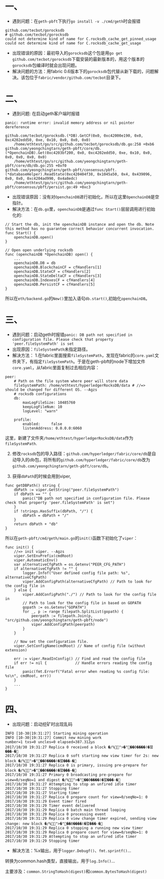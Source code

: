# 一、
* 遇到问题：在`geth-pbft`下执行`go install -v ./cmd/geth`时会报错
```
github.com/tecbot/gorocksdb
# github.com/tecbot/gorocksdb
could not determine kind of name for C.rocksdb_cache_get_pinned_usage
could not determine kind of name for C.rocksdb_cache_get_usage
```
* 出现错误的原因：最初导入的`gorocksdb`这个包是用`go get github.com/tecbot/gorocksdb`下载安装的最新版本的，用这个版本的`gorocksdb`包编译时就会出现问题。
* 解决问题的方法：用fabric 0.6版本下的`gorocksdb`包代替从新下载的，问题解决。该包位于`fabric/vendor/github.com/tecbot`目录下。
# 二、
* 遇到问题: 在启动geth客户端时报错
```
panic: runtime error: invalid memory address or nil pointer dereference

github.com/tecbot/gorocksdb.(*DB).GetCF(0x0, 0xc42000e190, 0x0, 0xc4202edd50, 0xe, 0x10, 0x0, 0x0, 0x0)
	/home/ethtest/go/src/github.com/tecbot/gorocksdb/db.go:258 +0xb6
github.com/yeongchingtarn/geth-pbft/core/db.(*OpenchainDB).Get(0xc4203bf200, 0x0, 0xc4202edd50, 0xe, 0x10, 0x0, 0x0, 0x0, 0x0, 0x0)
	/home/ethtest/go/src/github.com/yeongchingtarn/geth-pbft/core/db/db.go:255 +0xf0
github.com/yeongchingtarn/geth-pbft/consensus/pbft.(*databaseHelper).ReadState(0xc420404f38, 0x1045a50, 0x4, 0x439096, 0x0, 0x0, 0xc4204ad990, 0x4a8edc)
	/home/ethtest/go/src/github.com/yeongchingtarn/geth-pbft/consensus/pbft/persist.go:49 +0xc3
```
* 出现错误原因：没有对`OpenchainDB`进行初始化，所以在这里`OpenchainDB`是空指针。
* 解决方法：在`db.go`里，`openchainDB`是通过`func Start()`层层调用进行初始化的:
```
// Start the db, init the openchainDB instance and open the db. Note this method has no guarantee correct behavior concurrent invocation.
func Start() {
	openchainDB.open()
}

// Open open underlying rocksdb
func (openchainDB *OpenchainDB) open() {
	...
	openchainDB.DB = db
	openchainDB.BlockchainCF = cfHandlers[1]
	openchainDB.StateCF = cfHandlers[2]
	openchainDB.StateDeltaCF = cfHandlers[3]
	openchainDB.IndexesCF = cfHandlers[4]
	openchainDB.PersistCF = cfHandlers[5]
}
```
所以在`eth/backend.go`的`New()`里加入语句`db.start()`,初始化`openchainDB`。
# 三、
* 遇到问题：启动geth时报错`panic: DB path not specified in configuration file. Please check that property 'peer.fileSystemPath' is set`
* 出现原因：`fileSystemPath`未指定路径。
* 解决方法：
1.在fabric里面搜索`fileSystemPath`，发现在fabric的`core.yaml`文件夹下，有指定`fileSystemPath`。于是在geth-pbft的node下增加文件`core.yaml`，从fabric里面复制过去相应内容：
```
peer:
    # Path on the file system where peer will store data
    fileSystemPath: /home/ethtest/hyperledgerRocksDB/data # //=> should be changed for different OS. --Agzs
    # rocksdb configurations
    db:
        maxLogFileSize: 10485760
        keepLogFileNum: 10
        logLevel: "warn"

    profile:
        enabled:     false
        listenAddress: 0.0.0.0:6060
```
这里，新建了文件夹`/home/ethtest/hyperledgerRocksDB/data`作为`fileSystemPath`.

2. 修改`rocksdb`包的导入路径：`github.com/hyperledger/fabric/core/db`是自动导入的db包，将所有的`github.com/hyperledger/fabric/core/db`改为`github.com/yeongchingtarn/geth-pbft/core/db`。

3. 获得`dbPath`的时候会用到viper,
```
func getDBPath() string {
	dbPath := viper.GetString("peer.fileSystemPath")
	if dbPath == "" {
		panic("DB path not specified in configuration file. Please check that property 'peer.fileSystemPath' is set")
	}
	if !strings.HasSuffix(dbPath, "/") {
		dbPath = dbPath + "/"
	}
	return dbPath + "db"
}
```
所以在`geth-pbft/cmd/geth/main.go`的`init()`函数下初始化了`viper`：
```
func init() {
	//=> init viper. --Agzs
	viper.SetEnvPrefix(cmdRoot)
	viper.AutomaticEnv()
	var alternativeCfgPath = os.Getenv("PEER_CFG_PATH")
	if alternativeCfgPath != "" {
		logger.Infof("User defined config file path: %s", alternativeCfgPath)
		viper.AddConfigPath(alternativeCfgPath) // Path to look for the config file in
	} else {
		viper.AddConfigPath("./") // Path to look for the config file in
		// Path to look for the config file in based on GOPATH
		gopath := os.Getenv("GOPATH")
		for _, p := range filepath.SplitList(gopath) {
			peerpath := filepath.Join(p, "src/github.com/yeongchingtarn/geth-pbft/node")
			viper.AddConfigPath(peerpath)
		}
	}

	// Now set the configuration file.
	viper.SetConfigName(cmdRoot) // Name of config file (without extension)

	err := viper.ReadInConfig() // Find and read the config file
	if err != nil {             // Handle errors reading the config file
		panic(fmt.Errorf("Fatal error when reading %s config file: %s\n", cmdRoot, err))
	}
	...
}
```
# 四、
* 出现问题：启动挖矿时出现乱码
```
INFO [10-30|19:31:27] Starting mining operation 
INFO [10-30|19:31:27] Commit new mining work                   number=1 txs=0 uncles=0 elapsed=387.312µs
2017/10/30 19:31:27 Replica 0 received a block �/%">�"��0����ǀ�맳���-�򜉲
2017/10/30 19:31:27 Replica 0 soft starting new view timer for 2s: new block �/%">�"��0����ǀ�맳���-�򜉲
2017/10/30 19:31:27 Replica 0 is primary, issuing pre-prepare for block �/%">�"��0����ǀ�맳���-�򜉲
2017/10/30 19:31:27 Primary 0 broadcasting pre-prepare for view=0/seqNo=1 and digest �/%">�"��0����ǀ�맳���-�򜉲
2017/10/30 19:31:27 Attempting to stop an unfired idle timer
2017/10/30 19:31:27 Stopping timer
2017/10/30 19:31:27 Starting timer
2017/10/30 19:31:27 Replica 0 prepare count for view=0/seqNo=1: 0
2017/10/30 19:31:29 Event timer fired
2017/10/30 19:31:29 Timer event delivered
2017/10/30 19:31:29 Replica 0 batch main thread looping
2017/10/30 19:31:29 Replica 0 processing event
2017/10/30 19:31:29 Replica 0 view change timer expired, sending view change: new block �/%">�"��0����ǀ�맳���-�򜉲
2017/10/30 19:31:29 Replica 0 stopping a running new view timer
2017/10/30 19:31:29 Replica 0 prepare count for view=0/seqNo=1: 0
2017/10/30 19:31:29 Attempting to stop an unfired idle timer
2017/10/30 19:31:29 Stopping timer
```
* 解决方法：%x输出，用于`logger.Debugf()`、`fmt.sprintf()`...

转换为common.hash类型，直接输出，用于`log.Info()`...

主要涉及：`common.StringToHash(digest)`和`common.BytesToHash(digest)`